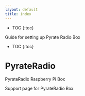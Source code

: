 ```yaml
---
layout: default
title: index
---
```


* TOC
{:toc}

<a name="PyrateRadio"></a>

Guide for setting up Pyrate Radio Box

* TOC
{:toc}

# PyrateRadio
PyrateRadio Raspberry Pi Box

Support page for PyrateRadio Box
